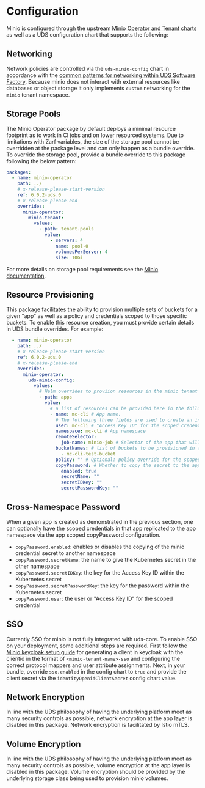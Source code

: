 # Configuration

Minio is configured through the upstream [Minio Operator and Tenant charts](https://github.com/minio/operator/tree/master/helm) as well as a UDS configuration chart that supports the following:

## Networking

Network policies are controlled via the `uds-minio-config` chart in accordance with the [common patterns for networking within UDS Software Factory](https://github.com/defenseunicorns/uds-software-factory/blob/main/docs/networking.md).  Because minio does not interact with external resources like databases or object storage it only implements `custom` networking for the `minio` tenant namespace.

## Storage Pools

The Minio Operator package by default deploys a minimal resource footprint as to work in CI jobs and on lower resourced systems. Due to limitations with Zarf variables, the size of the storage pool cannot be overridden at the package level and can only happen as a bundle override. To override the storage pool, provide a bundle override to this package following the below pattern:

```yaml
packages:
  - name: minio-operator
    path: ../
    # x-release-please-start-version
    ref: 6.0.2-uds.0
    # x-release-please-end
    overrides:
      minio-operator:
        minio-tenant:
          values:
            - path: tenant.pools
              value:
                - servers: 4
                  name: pool-0
                  volumesPerServer: 4
                  size: 10Gi
```

For more details on storage pool requirements see the [Minio documentation](https://min.io/docs/minio/kubernetes/upstream/reference/operator-crd.html#pool).

## Resource Provisioning

This package facilitates the ability to provision multiple sets of buckets for a given "app" as well as a policy and credentials scoped to those specific buckets. To enable this resource creation, you must provide certain details in UDS bundle overrides. For example:

```yaml
  - name: minio-operator
    path: ../
    # x-release-please-start-version
    ref: 6.0.2-uds.0
    # x-release-please-end
    overrides:
      minio-operator:
        uds-minio-config:
          values:
            # Helm overrides to proviion resources in the minio tenant
            - path: apps 
              value:
                # a list of resources can be provided here in the following format. 
                - name: mc-cli # App name.
                  # The following three fields are used to create an ingress rule into the minio tenant for your app
                  user: mc-cli # "Access Key ID" for the scoped credential. Note: this cannot be reused and cannot be the same as the root minio credential.
                  namespace: mc-cli # App namespace
                  remoteSelector:
                    job-name: minio-job # Selector of the app that will be connecting to minio
                  bucketNames: # list of buckets to be provisioned in tenant scoped to the app
                    - mc-cli-test-bucket
                  policy: "" # Optional: policy override for the scoped resources is the standard policy does not meet the needs of the application use case.
                  copyPassword: # Whether to copy the secret to the apps namespace. Must be true or false. See below section of this page for more details.
                    enabled: true
                    secretName: ""
                    secretIDKey: ""
                    secretPasswordKey: ""
```

## Cross-Namespace Password

When a given app is created as demonstrated in the previous section, one can optionally have the scoped credentials in that app replicated to the app namespace via the app scoped copyPassword configuration.

- `copyPassword.enabled`: enables or disables the copying of the minio credential secret to another namespace
- `copyPassword.secretName`: the name to give the Kubernetes secret in the other namespace
- `copyPassword.secretIDKey`: the key for the Access Key ID within the Kubernetes secret
- `copyPassword.secretPasswordKey`: the key for the password within the Kubernetes secret
- `copyPassword.user`: the user or "Access Key ID" for the scoped credential

## SSO

Currently SSO for minio is not fully integrated with uds-core. To enable SSO on your deployment, some additional steps are required. First follow the [Minio keycloak setup guide](https://min.io/docs/minio/macos/operations/external-iam/configure-keycloak-identity-management.html) for generating a client in keycloak with the clientid in the format of `<minio-tenant-name>-sso` and configuring the correct protocol mappers and user attribute assignments. Next, in your bundle, override `sso.enabled` in the config chart to `true` and provide the client secret via the `identityOpenidClientSecret` config chart value.

## Network Encryption

In line with the UDS philosophy of having the underlying platform meet as many security controls as possible, network encryption at the app layer is disabled in this package. Network encryption is facilitated by Istio mTLS.

## Volume Encryption

In line with the UDS philosophy of having the underlying platform meet as many security controls as possible, volume encryption at the app layer is disabled in this package. Volume encryption should be provided by the underlying storage class being used to provision minio volumes.
